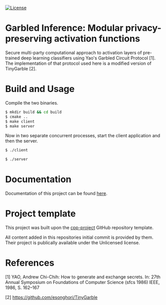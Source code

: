 [![License](https://img.shields.io/badge/license-Unlicense-blue.svg)](https://github.com/maurerf/garbled-inference/blob/master/LICENSE)
 


# Garbled Inference: Modular privacy-preserving activation functions
Secure multi-party computational approach to activation layers of pre-trained deep learning classifiers using Yao's Garbled Circuit Protocol [1].
The implementation of that protocol used here is a modified version of TinyGarble [2].

# Build and Usage
Compile the two binaries.

``` bash
$ mkdir build && cd build
$ cmake ..
$ make client
$ make server 
```

Now in two separate concurrent processes, start the client application and then the server.
``` bash
$ ./client
```
``` bash
$ ./server
```

# Documentation
Documentation of this project can be found [here](example.com).

# Project template
This project was built upon the [cpp-project](https://github.com/bsamseth/cpp-project) GitHub repository template.

All content added in this repositories initial commit is provided by them. Their project is publically available under the Unlicensed license.

# References
[1] YAO, Andrew Chi-Chih: How to generate and exchange secrets. In: 27th
Annual Symposium on Foundations of Computer Science (sfcs 1986) IEEE, 1986,
S. 162–167

[2] https://github.com/esonghori/TinyGarble

